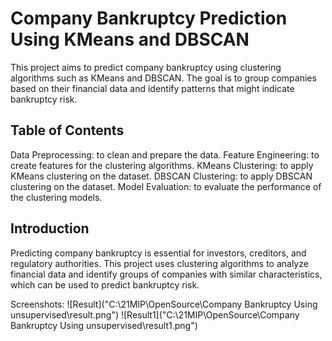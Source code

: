 # Company Bankruptcy Prediction Using KMeans and DBSCAN

This project aims to predict company bankruptcy using clustering algorithms such as KMeans and DBSCAN. The goal is to group companies based on their financial data and identify patterns that might indicate bankruptcy risk.

## Table of Contents

Data Preprocessing:
to clean and prepare the data.
Feature Engineering:
to create features for the clustering algorithms.
KMeans Clustering:
to apply KMeans clustering on the dataset.
DBSCAN Clustering:
to apply DBSCAN clustering on the dataset.
Model Evaluation:
to evaluate the performance of the clustering models.

## Introduction

Predicting company bankruptcy is essential for investors, creditors, and regulatory authorities. This project uses clustering algorithms to analyze financial data and identify groups of companies with similar characteristics, which can be used to predict bankruptcy risk.

Screenshots:
![Result]("C:\21MIP\OpenSource\Company Bankruptcy Using unsupervised\result.png")
![Result1]("C:\21MIP\OpenSource\Company Bankruptcy Using unsupervised\result1.png")